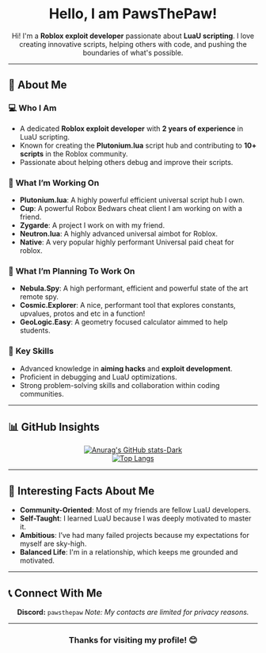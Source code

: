 <h1 align="center"> Hello, I am PawsThePaw! </h1>

<p align="center">
  Hi! I'm a <b>Roblox exploit developer</b> passionate about <b>LuaU scripting</b>.  
  I love creating innovative scripts, helping others with code, and pushing the boundaries of what's possible.  
</p>

---

## 🚀 **About Me**

### 💻 **Who I Am**
- A dedicated **Roblox exploit developer** with **2 years of experience** in LuaU scripting.
- Known for creating the **Plutonium.lua** script hub and contributing to **10+ scripts** in the Roblox community.
- Passionate about helping others debug and improve their scripts.

### 🔨 **What I’m Working On**
- **Plutonium.lua**: A highly powerful efficient universal script hub I own.
- **Cup**: A powerful Robox Bedwars cheat client I am working on with a friend.
- **Zygarde**: A project I work on with my friend.
- **Neutron.lua**: A highly advanced universal aimbot for Roblox.
- **Native**: A very popular highly performant Universal paid cheat for roblox.

### 🔨 **What I’m Planning To Work On**
- **Nebula.Spy**: A high performant, efficient and powerful state of the art remote spy.
- **Cosmic.Explorer**: A nice, performant tool that explores constants, upvalues, protos and etc in a function!
- **GeoLogic.Easy**: A geometry focused calculator aimmed to help students.

### 🌟 **Key Skills**
- Advanced knowledge in **aiming hacks** and **exploit development**.  
- Proficient in debugging and LuaU optimizations.  
- Strong problem-solving skills and collaboration within coding communities.

---

## 📊 **GitHub Insights**

<div align="center">

[![Anurag's GitHub stats-Dark](https://github-readme-stats.vercel.app/api?username=PawsThePaw&show_icons=true&theme=dark#gh-dark-mode-only)](https://github.com/anuraghazra/github-readme-stats#gh-dark-mode-only)  
[![Top Langs](https://github-readme-stats.vercel.app/api/top-langs/?username=PawsThePaw&langs_count=8&theme=dark)](https://github.com/anuraghazra/github-readme-stats)

</div>

---

## 🔎 **Interesting Facts About Me**
- **Community-Oriented**: Most of my friends are fellow LuaU developers.  
- **Self-Taught**: I learned LuaU because I was deeply motivated to master it.  
- **Ambitious**: I’ve had many failed projects because my expectations for myself are sky-high.  
- **Balanced Life**: I'm in a relationship, which keeps me grounded and motivated.  

---

## 📞 **Connect With Me**

<div align="center">
  <b>Discord:</b> <code>pawsthepaw</code>  
  <i>Note: My contacts are limited for privacy reasons.</i>
</div>

---

<h3 align="center">Thanks for visiting my profile! 😊</h3>
